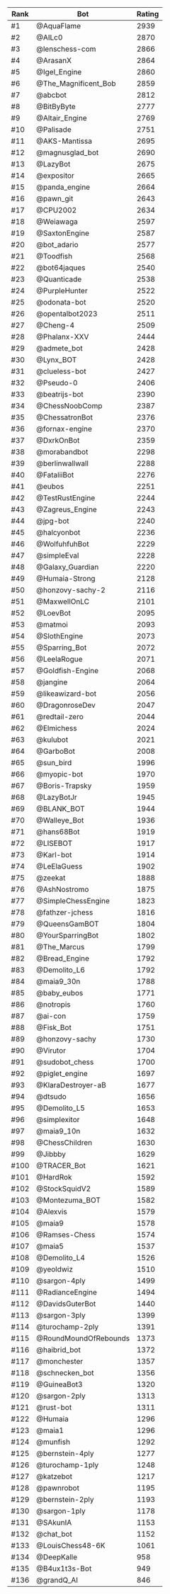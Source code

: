 Rank|Bot|Rating
---|---|---
#1|@AquaFlame|2939
#2|@AILc0|2870
#3|@lenschess-com|2866
#4|@ArasanX|2864
#5|@Igel_Engine|2860
#6|@The_Magnificent_Bob|2859
#7|@abcbot|2812
#8|@BitByByte|2777
#9|@Altair_Engine|2769
#10|@Palisade|2751
#11|@AKS-Mantissa|2695
#12|@magnusglad_bot|2690
#13|@LazyBot|2675
#14|@expositor|2665
#15|@panda_engine|2664
#16|@pawn_git|2643
#17|@CPU2002|2634
#18|@Weiawaga|2597
#19|@SaxtonEngine|2587
#20|@bot_adario|2577
#21|@Toodfish|2568
#22|@bot64jaques|2540
#23|@Quanticade|2538
#24|@PurpleHunter|2522
#25|@odonata-bot|2520
#26|@opentalbot2023|2511
#27|@Cheng-4|2509
#28|@Phalanx-XXV|2444
#29|@admete_bot|2428
#30|@Lynx_BOT|2428
#31|@clueless-bot|2427
#32|@Pseudo-0|2406
#33|@beatrijs-bot|2390
#34|@ChessNoobComp|2387
#35|@ChessatronBot|2376
#36|@fornax-engine|2370
#37|@DxrkOnBot|2359
#38|@morabandbot|2298
#39|@berlinwallwall|2288
#40|@FataliiBot|2276
#41|@eubos|2251
#42|@TestRustEngine|2244
#43|@Zagreus_Engine|2243
#44|@jpg-bot|2240
#45|@halcyonbot|2236
#46|@WolfuhfuhBot|2229
#47|@simpleEval|2228
#48|@Galaxy_Guardian|2220
#49|@Humaia-Strong|2128
#50|@honzovy-sachy-2|2116
#51|@MaxwellOnLC|2101
#52|@LoevBot|2095
#53|@matmoi|2093
#54|@SlothEngine|2073
#55|@Sparring_Bot|2072
#56|@LeelaRogue|2071
#57|@Goldfish-Engine|2068
#58|@jangine|2064
#59|@likeawizard-bot|2056
#60|@DragonroseDev|2047
#61|@redtail-zero|2044
#62|@Elmichess|2024
#63|@kulubot|2021
#64|@GarboBot|2008
#65|@sun_bird|1996
#66|@myopic-bot|1970
#67|@Boris-Trapsky|1959
#68|@LazyBotJr|1945
#69|@BLANK_BOT|1944
#70|@Walleye_Bot|1936
#71|@hans68Bot|1919
#72|@LISEBOT|1917
#73|@Karl-bot|1914
#74|@LeElaGuess|1902
#75|@zeekat|1888
#76|@AshNostromo|1875
#77|@SimpleChessEngine|1823
#78|@fathzer-jchess|1816
#79|@QueensGamBOT|1804
#80|@YourSparringBot|1802
#81|@The_Marcus|1799
#82|@Bread_Engine|1792
#83|@Demolito_L6|1792
#84|@maia9_30n|1788
#85|@baby_eubos|1771
#86|@notropis|1760
#87|@ai-con|1759
#88|@Fisk_Bot|1751
#89|@honzovy-sachy|1730
#90|@Virutor|1704
#91|@sudobot_chess|1700
#92|@piglet_engine|1697
#93|@KlaraDestroyer-aB|1677
#94|@dtsudo|1656
#95|@Demolito_L5|1653
#96|@simplexitor|1648
#97|@maia9_10n|1632
#98|@ChessChildren|1630
#99|@Jibbby|1629
#100|@TRACER_Bot|1621
#101|@HardRok|1592
#102|@StockSquidV2|1589
#103|@Montezuma_BOT|1582
#104|@Alexvis|1579
#105|@maia9|1578
#106|@Ramses-Chess|1574
#107|@maia5|1537
#108|@Demolito_L4|1526
#109|@yeoldwiz|1510
#110|@sargon-4ply|1499
#111|@RadianceEngine|1494
#112|@DavidsGuterBot|1440
#113|@sargon-3ply|1399
#114|@turochamp-2ply|1391
#115|@RoundMoundOfRebounds|1373
#116|@haibrid_bot|1372
#117|@monchester|1357
#118|@schnecken_bot|1356
#119|@GuineaBot3|1320
#120|@sargon-2ply|1313
#121|@rust-bot|1311
#122|@Humaia|1296
#123|@maia1|1296
#124|@munfish|1292
#125|@bernstein-4ply|1277
#126|@turochamp-1ply|1248
#127|@katzebot|1217
#128|@pawnrobot|1195
#129|@bernstein-2ply|1193
#130|@sargon-1ply|1178
#131|@SAkunIA|1153
#132|@chat_bot|1152
#133|@LouisChess48-6K|1061
#134|@DeepKalle|958
#135|@B4ux1t3s-Bot|949
#136|@grandQ_AI|846
